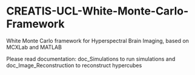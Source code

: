 # CREATIS-UCL-White-Monte-Carlo-Framework
White Monte Carlo framework for Hyperspectral Brain Imaging, based on MCXLab and MATLAB 

Please read documentation: doc_Simulations to run simulations and doc_Image_Reconstruction to reconstruct hypercubes

